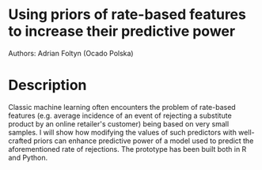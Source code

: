 # Using priors of rate-based features to increase their predictive power

Authors: Adrian Foltyn (Ocado Polska) 

# Description 

Classic machine learning often encounters the problem of rate-based features (e.g. average incidence of an event of rejecting a substitute product by an online retailer's customer) being based on very small samples. I will show how modifying the values  of such predictors with well-crafted priors can enhance predictive power of a model used to predict the aforementioned rate of rejections. The prototype has been built both in R and Python.